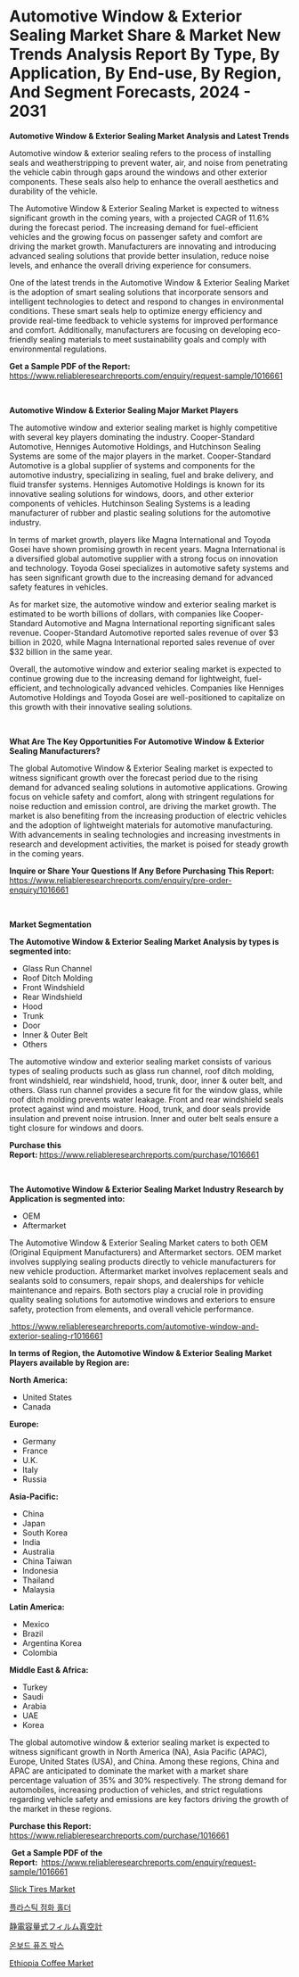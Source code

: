 <p><h1>Automotive Window & Exterior Sealing Market Share & Market New Trends Analysis Report By Type, By Application, By End-use, By Region, And Segment Forecasts, 2024 - 2031</h1></p><p><strong>Automotive Window & Exterior Sealing Market Analysis and Latest Trends</strong></p>
<p><p>Automotive window & exterior sealing refers to the process of installing seals and weatherstripping to prevent water, air, and noise from penetrating the vehicle cabin through gaps around the windows and other exterior components. These seals also help to enhance the overall aesthetics and durability of the vehicle.</p><p>The Automotive Window & Exterior Sealing Market is expected to witness significant growth in the coming years, with a projected CAGR of 11.6% during the forecast period. The increasing demand for fuel-efficient vehicles and the growing focus on passenger safety and comfort are driving the market growth. Manufacturers are innovating and introducing advanced sealing solutions that provide better insulation, reduce noise levels, and enhance the overall driving experience for consumers.</p><p>One of the latest trends in the Automotive Window & Exterior Sealing Market is the adoption of smart sealing solutions that incorporate sensors and intelligent technologies to detect and respond to changes in environmental conditions. These smart seals help to optimize energy efficiency and provide real-time feedback to vehicle systems for improved performance and comfort. Additionally, manufacturers are focusing on developing eco-friendly sealing materials to meet sustainability goals and comply with environmental regulations.</p></p>
<p><strong>Get a Sample PDF of the Report:&nbsp;</strong> <a href="https://www.reliableresearchreports.com/enquiry/request-sample/1016661">https://www.reliableresearchreports.com/enquiry/request-sample/1016661</a></p>
<p>&nbsp;</p>
<p><strong>Automotive Window & Exterior Sealing Major Market Players</strong></p>
<p><p>The automotive window and exterior sealing market is highly competitive with several key players dominating the industry. Cooper-Standard Automotive, Henniges Automotive Holdings, and Hutchinson Sealing Systems are some of the major players in the market. Cooper-Standard Automotive is a global supplier of systems and components for the automotive industry, specializing in sealing, fuel and brake delivery, and fluid transfer systems. Henniges Automotive Holdings is known for its innovative sealing solutions for windows, doors, and other exterior components of vehicles. Hutchinson Sealing Systems is a leading manufacturer of rubber and plastic sealing solutions for the automotive industry.</p><p>In terms of market growth, players like Magna International and Toyoda Gosei have shown promising growth in recent years. Magna International is a diversified global automotive supplier with a strong focus on innovation and technology. Toyoda Gosei specializes in automotive safety systems and has seen significant growth due to the increasing demand for advanced safety features in vehicles.</p><p>As for market size, the automotive window and exterior sealing market is estimated to be worth billions of dollars, with companies like Cooper-Standard Automotive and Magna International reporting significant sales revenue. Cooper-Standard Automotive reported sales revenue of over $3 billion in 2020, while Magna International reported sales revenue of over $32 billion in the same year.</p><p>Overall, the automotive window and exterior sealing market is expected to continue growing due to the increasing demand for lightweight, fuel-efficient, and technologically advanced vehicles. Companies like Henniges Automotive Holdings and Toyoda Gosei are well-positioned to capitalize on this growth with their innovative sealing solutions.</p></p>
<p>&nbsp;</p>
<p><strong>What Are The Key Opportunities For Automotive Window & Exterior Sealing Manufacturers?</strong></p>
<p><p>The global Automotive Window & Exterior Sealing market is expected to witness significant growth over the forecast period due to the rising demand for advanced sealing solutions in automotive applications. Growing focus on vehicle safety and comfort, along with stringent regulations for noise reduction and emission control, are driving the market growth. The market is also benefiting from the increasing production of electric vehicles and the adoption of lightweight materials for automotive manufacturing. With advancements in sealing technologies and increasing investments in research and development activities, the market is poised for steady growth in the coming years.</p></p>
<p><strong>Inquire or Share Your Questions If Any Before Purchasing This Report:</strong> <a href="https://www.reliableresearchreports.com/enquiry/pre-order-enquiry/1016661">https://www.reliableresearchreports.com/enquiry/pre-order-enquiry/1016661</a></p>
<p>&nbsp;</p>
<p><strong>Market Segmentation</strong></p>
<p><strong>The Automotive Window & Exterior Sealing Market Analysis by types is segmented into:</strong></p>
<p><ul><li>Glass Run Channel</li><li>Roof Ditch Molding</li><li>Front Windshield</li><li>Rear Windshield</li><li>Hood</li><li>Trunk</li><li>Door</li><li>Inner & Outer Belt</li><li>Others</li></ul></p>
<p><p>The automotive window and exterior sealing market consists of various types of sealing products such as glass run channel, roof ditch molding, front windshield, rear windshield, hood, trunk, door, inner & outer belt, and others. Glass run channel provides a secure fit for the window glass, while roof ditch molding prevents water leakage. Front and rear windshield seals protect against wind and moisture. Hood, trunk, and door seals provide insulation and prevent noise intrusion. Inner and outer belt seals ensure a tight closure for windows and doors.</p></p>
<p><strong>Purchase this Report:&nbsp;</strong><a href="https://www.reliableresearchreports.com/purchase/1016661">https://www.reliableresearchreports.com/purchase/1016661</a></p>
<p>&nbsp;</p>
<p><strong>The Automotive Window & Exterior Sealing Market Industry Research by Application is segmented into:</strong></p>
<p><ul><li>OEM</li><li>Aftermarket</li></ul></p>
<p><p>The Automotive Window & Exterior Sealing Market caters to both OEM (Original Equipment Manufacturers) and Aftermarket sectors. OEM market involves supplying sealing products directly to vehicle manufacturers for new vehicle production. Aftermarket market involves replacement seals and sealants sold to consumers, repair shops, and dealerships for vehicle maintenance and repairs. Both sectors play a crucial role in providing quality sealing solutions for automotive windows and exteriors to ensure safety, protection from elements, and overall vehicle performance.</p></p>
<p><a href="https://www.reliableresearchreports.com/automotive-window-and-exterior-sealing-r1016661">&nbsp;https://www.reliableresearchreports.com/automotive-window-and-exterior-sealing-r1016661</a></p>
<p><strong>In terms of Region, the Automotive Window & Exterior Sealing Market Players available by Region are:</strong></p>
<p>
    <p> <strong> North America: </strong>
        <ul>
            <li>United States</li>
            <li>Canada</li>
        </ul>
        </p> 
    <p> <strong> Europe: </strong>
        <ul>
            <li>Germany</li>
            <li>France</li>
            <li>U.K.</li>
            <li>Italy</li>
            <li>Russia</li>
        </ul>
        </p> 
    <p> <strong> Asia-Pacific: </strong>
        <ul>
            <li>China</li>
            <li>Japan</li>
            <li>South Korea</li>
            <li>India</li>
            <li>Australia</li>
            <li>China Taiwan</li>
            <li>Indonesia</li>
            <li>Thailand</li>
            <li>Malaysia</li>
        </ul>
        </p> 
    <p> <strong> Latin America: </strong>
        <ul>
            <li>Mexico</li>
            <li>Brazil</li>
            <li>Argentina Korea</li>
            <li>Colombia</li>
        </ul>
        </p> 
    <p> <strong> Middle East & Africa: </strong>
        <ul>
            <li>Turkey</li>
            <li>Saudi</li>
            <li>Arabia</li>
            <li>UAE</li>
            <li>Korea</li>
        </ul>
    </p>
    </p>
<p><p>The global automotive window & exterior sealing market is expected to witness significant growth in North America (NA), Asia Pacific (APAC), Europe, United States (USA), and China. Among these regions, China and APAC are anticipated to dominate the market with a market share percentage valuation of 35% and 30% respectively. The strong demand for automobiles, increasing production of vehicles, and strict regulations regarding vehicle safety and emissions are key factors driving the growth of the market in these regions.</p></p>
<p><strong>Purchase this Report: </strong><a href="https://www.reliableresearchreports.com/purchase/1016661">https://www.reliableresearchreports.com/purchase/1016661</a></p>
<p>&nbsp;<strong>Get a Sample PDF of the Report:&nbsp;&nbsp;</strong><a href="https://www.reliableresearchreports.com/enquiry/request-sample/1016661">https://www.reliableresearchreports.com/enquiry/request-sample/1016661</a></p>
<p><strong></strong></p>
<p><p><a href="https://github.com/jaidynmorantestelletmjzya/Market-Research-Report-List-3/blob/main/slick-tires-market.md">Slick Tires Market</a></p><p><a href="https://github.com/rcabello548/Market-Research-Report-List-1/blob/main/4085793100881.md">플라스틱 점화 홀더</a></p><p><a href="https://github.com/moulafa/Market-Research-Report-List-1/blob/main/6186633106953.md">静電容量式フィルム真空計</a></p><p><a href="https://github.com/Nicolasrown5/Market-Research-Report-List-1/blob/main/6407149100882.md">온보드 퓨즈 박스</a></p><p><a href="https://github.com/ruddyyedelwadw/Market-Research-Report-List-2/blob/main/ethiopia-coffee-market.md">Ethiopia Coffee Market</a></p></p>